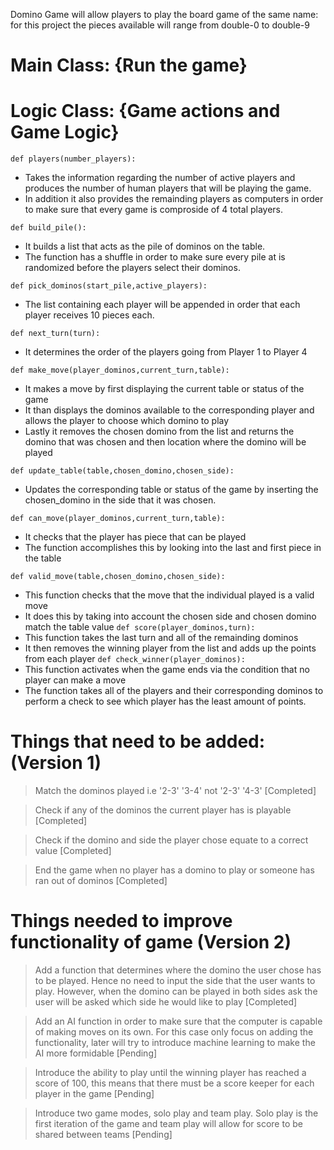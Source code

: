Domino Game will allow players to play the board game of the same name: for this project the pieces available will range from double-0 to double-9

# Main Class: {Run the game}

# Logic Class: {Game actions and Game Logic}
`def players(number_players):`
   - Takes the information regarding the number of active players and produces the number of human players that will be playing the game.
   - In addition it also provides the remainding players as computers in order to make sure that every game is comproside of 4 total players.

`def build_pile():`
   - It builds a list that acts as the pile of dominos on the table.
   - The function has a shuffle in order to make sure every pile at is randomized before the players select their dominos.

`def pick_dominos(start_pile,active_players):`
   - The list containing each player will be appended in order that each player receives 10 pieces each.

`def next_turn(turn):`
   - It determines the order of the players going from Player 1 to Player 4

`def make_move(player_dominos,current_turn,table):`
   - It makes a move by first displaying the current table or status of the game
   - It than displays the dominos available to the corresponding player and allows the player to choose which domino to play
   - Lastly it removes the chosen domino from the list and returns the domino that was chosen and then location where the domino will be played

`def update_table(table,chosen_domino,chosen_side):`
   - Updates the corresponding table or status of the game by inserting the chosen_domino in the side that it was chosen.

`def can_move(player_dominos,current_turn,table):`
   - It checks that the player has piece that can be played
   - The function accomplishes this by looking into the last and first piece in the table 

`def valid_move(table,chosen_domino,chosen_side):`
   - This function checks that the move that the individual played is a valid move
   - It does this by taking into account the chosen side and chosen domino match the table value
`def score(player_dominos,turn):`
   - This function takes the last turn and all of the remainding dominos
   - It then removes the winning player from the list and adds up the points from each player
`def check_winner(player_dominos):`
   - This function activates when the game ends via the condition that no player can make a move
   - The function takes all of the players and their corresponding dominos to perform a check to see which player has the least amount of points.

 # Things that need to be added: (Version 1)
> Match the dominos played i.e '2-3' '3-4' not '2-3' '4-3' [Completed]

> Check if any of the dominos the current player has is playable [Completed]

> Check if the domino and side the player chose equate to a correct value [Completed]

> End the game when no player has a domino to play or someone has ran out of dominos [Completed]
# Things needed to improve functionality of game (Version 2)
> Add a function that determines where the domino the user chose has to be played. Hence no need to input the side that the user wants to play. However, when the domino can be played in both sides ask the user will be asked which side he would like to play [Completed]

> Add an AI function in order to make sure that the computer is capable of making moves on its own. For this case only focus on adding the functionality, later will try to introduce machine learning to make the AI more formidable [Pending]

> Introduce the ability to play until the winning player has reached a score of 100, this means that there must be a score keeper for each player in the game [Pending]

> Introduce two game modes, solo play and team play. Solo play is the first iteration of the game and team play will allow for score to be shared between teams [Pending]




